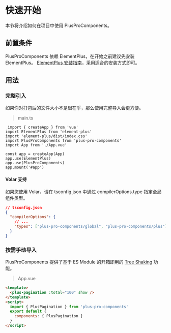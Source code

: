 # 快速开始

本节将介绍如何在项目中使用 PlusProComponents。

## 前置条件

PlusProComponents 依赖 ElementPlus，在开始之前建议先安装 ElementPlus。
[ElementPlus 安装指南](https://element.eleme.cn/#/zh-CN/component/quickstart)，采用适合的安装方式即可。

## 用法

### 完整引入

如果你对打包后的文件大小不是很在乎，那么使用完整导入会更方便。

> main.ts

```typescript{4,9}
 import { createApp } from 'vue'
import ElementPlus from 'element-plus'
import 'element-plus/dist/index.css'
import PlusProComponents from 'plus-pro-components'
import App from './App.vue'

const app = createApp(App)
app.use(ElementPlus)
app.use(PlusProComponents)
app.mount('#app')
```

#### Volar 支持

如果您使用 Volar，请在 tsconfig.json 中通过 compilerOptions.type 指定全局组件类型。

```json
// tsconfig.json
{
  "compilerOptions": {
    // ...
    "types": ["plus-pro-components/global", "plus-pro-components/plus"]
  }
}
```

### 按需手动导入

PlusProComponents 提供了基于 ES Module 的开箱即用的 [Tree Shaking](https://webpack.js.org/guides/tree-shaking/) 功能。

> App.vue

```html
<template>
  <plus-pagination :total="100" show />
</template>
<script>
  import { PlusPagination } from 'plus-pro-components'
  export default {
    components: { PlusPagination }
  }
</script>
```
